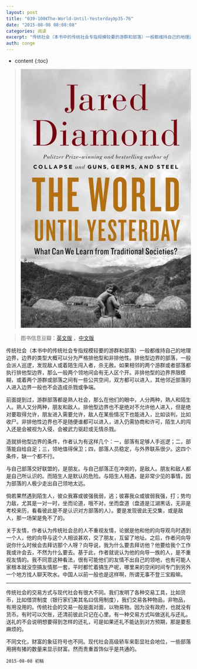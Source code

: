 ```yaml
---
layout: post
title: "039-100《The-World-Until-Yesterday》p35-76"
date: "2015-08-08 08:08:08"
categories: 阅读
excerpt: "传统社会（本书中的传统社会专指规模较要的游群和部落）一般都维持自己的地理边界，边界的类型大概可以分为严格排他型和非排他性。排他型边界的部落，一般会派人巡逻，发现敌人或着陌生闯入者，杀无赦..."
auth: conge
---
```

* content
{:toc}

> ![the-world-until-yesterday-cover](/assets/images/阅读/118382-16b95d8066e4737a.jpg)

> 图书信息豆瓣：[英文版](http://book.douban.com/subject/10955437/) ，[中文版](http://book.douban.com/subject/25908573/)

传统社会（本书中的传统社会专指规模较要的游群和部落）一般都维持自己的地理边界，边界的类型大概可以分为严格排他型和非排他性。排他型边界的部落，一般会派人巡逻，发现敌人或着陌生闯入者，杀无赦。如果相邻的两个游群或者部落都执行排他型边界，那么一般两个领地间会有无人区个开。非排他型的边界界限模糊，或着两个游群或部落之间有一些公共空间，双方都可以进入，其他邻近部落的人进入边界一般也不会造成杀戮或争端。

前面提到过，游群部落都是熟人社会，那么在他们的眼中，人分两种，熟人和陌生人。熟人又分两种，朋友和敌人。排他型边界也不是绝对不允许他人进入，但是绝对要取得允许，朋友进入需要允许，敌人在某些情况下也能进入，比如谈判，比如收尸。非排他性边界也不是随便谁都可以进入，进入仍需协商和许可，陌生人的闯入还是会被视为入侵，会被武力驱赶或无情杀戮。

造就排他型边界的条件，作者认为有这样几个：一，部落有足够人手巡逻；二，部落能自给自足；三，领地值得保卫；四，部落人员稳定，与外界联系很少。这四个条件，缺一个都不行。

与自己部落交好联盟的，是朋友。与自己部落正在冲突的，是敌人。朋友和敌人都是自己所认识的。而陌生人是默认的危险。与陌生人相遇，是非常少见的事情，因为部落的人极少走出自己领地太远。

倘若果然遇到陌生人，彼众我寡或彼强我弱，逃；彼寡我众或彼弱我强，打；势均力敌，尤其是一对一时，坐而论道，哦不对，坐而盘道（盘道是江湖黑话，无非是考校来历，看看彼此是不是认识对方部落的人）。要是发现彼此无交集，或是敌人，那一场架是免不了的。

关于友情，作者认为传统社会总的人不重视友情，论据是他和他的向导观鸟时遇到一个人，他的向导与这个人相谈甚欢，交了朋友，互留了地址。之后，作者问向导说你什么时候会去拜访那个人呀？向导说，我为什么要去拜访他？他要给我个工作我或许会去，不然为什么要去。基于此，作者就说认为他的向导一族的人，是不重视友情的。我不同意这种看法，很有可能他们的友情不出自己的领地，也有可能人家根本就没空搞友情那一套，平时都忙着搞生产呢，哪里来的空闲时间专门到另外一个地方找人聊天吹水。中国人以前一般也是这样啊，所谓无事不登三宝殿嘛。

----

传统社会的交易方式与现代社会有很大不同。我们发明了各种交易工具，比如货币，比如借贷制度（银行家们美其名曰信用制度），我们交易各种物品，非物品，有用没用的。传统社会的交易一般是面对面，以物易物。因为没有政府，也就没有货币。有时可以欠账，还清前彼此只记在心里。有一种交易方式叫做送礼与还礼。送礼的不会说明想要得到怎样的还礼，可是如果还礼不能达到对方预期，那是要惹麻烦的。

不同文化，财富的象征符号也不同。现代社会高级轿车来彰显社会地位，一些部落用拥有猪的数量来显示财富。然而贵重首饰似乎是共通的。

```
2015-08-08 初稿
```
